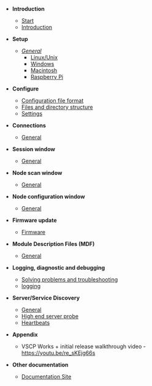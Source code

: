 * **Introduction**
  * [Start](start.md)
  * [Introduction](introduction.md)

* **Setup**
  * _[General](setting_up_the_system.md)_
    * [Linux/Unix](setting_up_the_system_on_linux.md)
     * [Windows](setting_up_the_system_on_windows.md)
     * [Macintosh](setting_up_the_system_on_macintosh.md)
     * [Raspberry Pi](setting_up_the_system_on_raspberry_pi.md)

* **Configure**
  * [Configuration file format](configure.md)
  * [Files and directory structure](files_and_directory_structure.md)
  * [Settings](settings.md)

* **Connections**
  * [General](connections.md)

* **Session window**
  * [General](session_window.md)

* **Node scan window**
  * [General](scan_window.md)

* **Node configuration window**
  * [General](config_window.md)

* **Firmware update**
  * [Firmware](bootload_window.md)

* **Module Description Files (MDF)**
  * [General](mdf.md) 

* **Logging, diagnostic and debugging**
  * [Solving problems and troubleshooting](solving_problems.md)
  * [logging](logging.md)

* **Server/Service Discovery**
  * [General](server_disovery.md)
  * [High end server probe](server_disovery_probe.md)
  * [Heartbeats](server_disovery_heartbeats.md)	

* **Appendix**
  * VSCP Works + initial release walkthrough video - https://youtu.be/re_sKEjg66s

* **Other documentation**
  *  [Documentation Site](https://docs.vscp.org)
